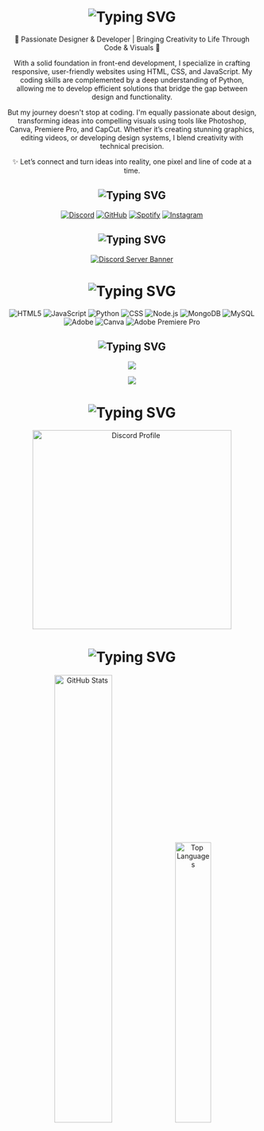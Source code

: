 <div align="center">
  <!-- About Me Section (Animated) -->
  <h1><img src="https://readme-typing-svg.herokuapp.com?font=Pacifico&pause=1000&color=FF00FF&background=69FF2000&center=true&vCenter=true&repeat=false&width=435&lines=About+Me" alt="Typing SVG" /></h1>
  <p>🌟 Passionate Designer & Developer | Bringing Creativity to Life Through Code & Visuals 🎨</p>
  <p>With a solid foundation in front-end development, I specialize in crafting responsive, user-friendly websites using HTML, CSS, and JavaScript. My coding skills are complemented by a deep understanding of Python, allowing me to develop efficient solutions that bridge the gap between design and functionality.</p>
  <p>But my journey doesn't stop at coding. I'm equally passionate about design, transforming ideas into compelling visuals using tools like Photoshop, Canva, Premiere Pro, and CapCut. Whether it’s creating stunning graphics, editing videos, or developing design systems, I blend creativity with technical precision.</p>
  <p>✨ Let’s connect and turn ideas into reality, one pixel and line of code at a time.</p>

  <!-- Social Media Section -->
  <h2><img src="https://readme-typing-svg.herokuapp.com?font=Pacifico&pause=1000&color=CA05C3&background=69FF2000&center=true&vCenter=true&repeat=false&width=435&lines=Social+Media's" alt="Typing SVG" /></h2>
  <p>
    <a href="https://discord.com/users/312062402273345537" target="_blank"><img src="https://img.shields.io/badge/Discord%20-7289DA.svg?&style=for-the-badge&logo=discord&logoColor=white" alt="Discord"></a>
    <a href="https://www.github.com/Wasetrox" target="_blank"><img src="https://img.shields.io/badge/GitHub%20-191717.svg?&style=for-the-badge&logo=github&logoColor=white" alt="GitHub"></a>
    <a href="https://open.spotify.com/user/31zjfjs3e74aus35vbco3t7mi7ru" target="_blank"><img src="https://img.shields.io/badge/Spotify%20-1ed760.svg?&style=for-the-badge&logo=spotify&logoColor=white" alt="Spotify"></a>
    <a href="https://www.instagram.com/thewasetrox" target="_blank"><img src="https://img.shields.io/badge/INSTAGRAM%20-DC3175.svg?&style=for-the-badge&logo=instagram&logoColor=white" alt="Instagram"></a>
  </p>

  <!-- Discord Server Section (Animated) -->
  <h2><img src="https://readme-typing-svg.herokuapp.com?font=Pacifico&pause=1000&color=00FFFF&background=69FF2000&center=true&vCenter=true&repeat=false&width=435&lines=My+Discord+Server" alt="Typing SVG" /></h2>
  <p>
    <a href="https://discord.gg/novadev" target="_blank">
      <img src="https://api.weblutions.com/discord/invite/novadev/" alt="Discord Server Banner">
    </a>
  </p>

  <!-- Tech Stack Section (Animated) -->
  <h1><img src="https://readme-typing-svg.herokuapp.com?font=Pacifico&pause=1000&color=FF9500&background=69FF2000&center=true&vCenter=true&repeat=false&width=435&lines=Tech+Stack" alt="Typing SVG" /></h1>
  <p>
    <img src="https://img.shields.io/badge/html5-%23E34F26.svg?style=for-the-badge&logo=html5&logoColor=white" alt="HTML5">
    <img src="https://img.shields.io/badge/javascript-%23323330.svg?style=for-the-badge&logo=javascript&logoColor=%23F7DF1E" alt="JavaScript">
    <img src="https://img.shields.io/badge/python-3670A0?style=for-the-badge&logo=python&logoColor=ffdd54" alt="Python">
    <img src="https://img.shields.io/badge/css-%231572B6.svg?style=for-the-badge&logo=css3&logoColor=white" alt="CSS">
    <img src="https://img.shields.io/badge/nodejs-6DA55F?style=for-the-badge&logo=node.js&logoColor=white" alt="Node.js">
    <img src="https://img.shields.io/badge/mongodb-%234ea94b.svg?style=for-the-badge&logo=mongodb&logoColor=white" alt="MongoDB">
    <img src="https://img.shields.io/badge/mysql-4479A1.svg?style=for-the-badge&logo=mysql&logoColor=white" alt="MySQL">
    <img src="https://img.shields.io/badge/adobe-%23FF0000.svg?style=for-the-badge&logo=adobe&logoColor=white" alt="Adobe">
    <img src="https://img.shields.io/badge/Canva-%2300C4CC.svg?style=for-the-badge&logo=Canva&logoColor=white" alt="Canva">
    <img src="https://img.shields.io/badge/Adobe%20Premiere%20Pro-9999FF.svg?style=for-the-badge&logo=Adobe%20Premiere%20Pro&logoColor=white" alt="Adobe Premiere Pro">
  </p>

  <!-- Languages & Tools Section -->
  <h2><img src="https://readme-typing-svg.herokuapp.com?font=Pacifico&pause=1000&color=18CA1F&background=69FF2000&center=true&vCenter=true&repeat=false&width=435&lines=Langauge's+%26+Tool's" alt="Typing SVG" /></h2>
  <p>
    <img src="https://skillicons.dev/icons?i=cs,js,html,css,nodejs,mongo&theme=dark" />
  </p>
  <p>
    <img src="https://skillicons.dev/icons?i=powershell,vscode,visualstudio&theme=dark" />
  </p>

  <!-- Discord Account Section -->
  <h1><img src="https://readme-typing-svg.herokuapp.com?font=Pacifico&pause=1000&color=326EFF&background=69FF2000&center=true&vCenter=true&repeat=false&width=435&lines=+My+Discord+Account's" alt="Typing SVG" /></h1>
  <p>
    <a href="https://discord.com/users/312062402273345537"><img width="400px" src="https://lanyard.kyrie25.dev/api/312062402273345537?decoration=true&useDisplayName=true&animationDuration=2s&waveColor=3256a8&imgStyle=square&imgBorderRadius=16px&bg=DD272700&idle" alt="Discord Profile"></a>
  </p>

  <!-- GitHub Stats Section -->
  <h1><img src="https://readme-typing-svg.herokuapp.com?font=Pacifico&pause=1000&color=326EFF&background=69FF2000&center=true&vCenter=true&repeat=false&width=435&lines=+Github+Stat's" alt="Typing SVG" /></h1>
  <p>
    <img src="https://github-readme-stats.vercel.app/api?username=Wasetrox&count_private=true&show_icons=true&theme=midnight-purple&hide_border=true" width="48%" alt="GitHub Stats" />
    <img src="https://github-readme-stats.vercel.app/api/top-langs/?username=Wasetrox&layout=compact&show_icons=true&theme=midnight-purple&hide_border=true" width="38%" alt="Top Languages" />
  </p>

  </a>
</div>
